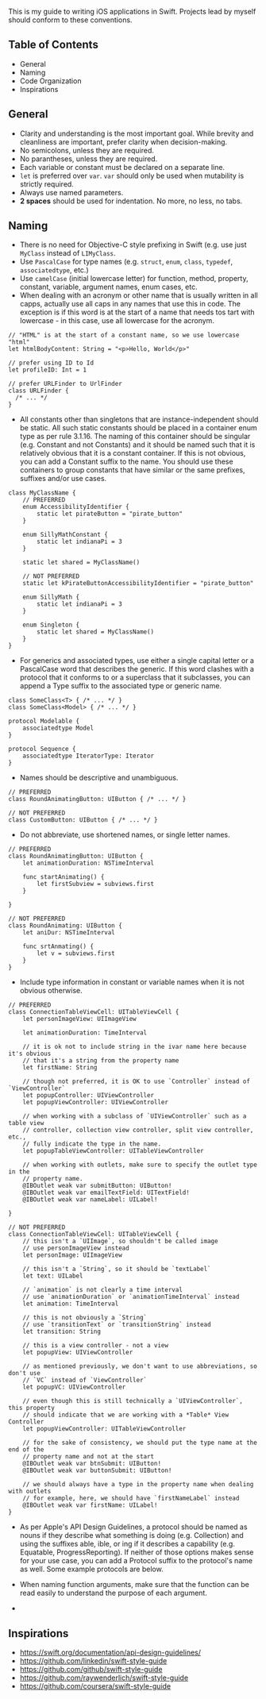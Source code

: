 This is my guide to writing iOS applications in Swift. Projects lead by myself should conform to these conventions.

## Table of Contents
- General
- Naming
- Code Organization
- Inspirations

## General

- Clarity and understanding is the most important goal. While brevity and cleanliness are important, prefer clarity when decision-making.
- No semicolons, unless they are required.
- No parantheses, unless they are required.
- Each variable or constant must be declared on a separate line.
- `let` is preferred over `var`. `var` should only be used when mutability is strictly required.
- Always use named parameters.
- **2 spaces** should be used for indentation. No more, no less, no tabs.

## Naming

- There is no need for Objective-C style prefixing in Swift (e.g. use just `MyClass` instead of `LIMyClass`.
- Use `PascalCase` for type names (e.g. `struct`, `enum`, `class`, `typedef`, `associatedtype`, etc.)
- Use `camelCase` (initial lowercase letter) for function, method, property, constant, variable, argument names, enum cases, etc.
- When dealing with an acronym or other name that is usually written in all capps, actually use all caps in any names that use this in code. The exception is if this word is at the start of a name that needs tos tart with lowercase - in this case, use all lowercase for the acronym.

```
// "HTML" is at the start of a constant name, so we use lowercase "html"
let htmlBodyContent: String = "<p>Hello, World</p>"

// prefer using ID to Id
let profileID: Int = 1

// prefer URLFinder to UrlFinder
class URLFinder {
  /* ... */
}
```

- All constants other than singletons that are instance-independent should be static. All such static constants should be placed in a container enum type as per rule 3.1.16. The naming of this container should be singular (e.g. Constant and not Constants) and it should be named such that it is relatively obvious that it is a constant container. If this is not obvious, you can add a Constant suffix to the name. You should use these containers to group constants that have similar or the same prefixes, suffixes and/or use cases.

```
class MyClassName {
    // PREFERRED
    enum AccessibilityIdentifier {
        static let pirateButton = "pirate_button"
    }

    enum SillyMathConstant {
        static let indianaPi = 3
    }

    static let shared = MyClassName()

    // NOT PREFERRED
    static let kPirateButtonAccessibilityIdentifier = "pirate_button"

    enum SillyMath {
        static let indianaPi = 3
    }

    enum Singleton {
        static let shared = MyClassName()
    }
}
```

- For generics and associated types, use either a single capital letter or a PascalCase word that describes the generic. If this word clashes with a protocol that it conforms to or a superclass that it subclasses, you can append a Type suffix to the associated type or generic name.

```
class SomeClass<T> { /* ... */ }
class SomeClass<Model> { /* ... */ }

protocol Modelable {
    associatedtype Model
}

protocol Sequence {
    associatedtype IteratorType: Iterator
}
```

- Names should be descriptive and unambiguous.

```
// PREFERRED
class RoundAnimatingButton: UIButton { /* ... */ }

// NOT PREFERRED
class CustomButton: UIButton { /* ... */ }
```

- Do not abbreviate, use shortened names, or single letter names.

```
// PREFERRED
class RoundAnimatingButton: UIButton {
    let animationDuration: NSTimeInterval

    func startAnimating() {
        let firstSubview = subviews.first
    }

}

// NOT PREFERRED
class RoundAnimating: UIButton {
    let aniDur: NSTimeInterval

    func srtAnmating() {
        let v = subviews.first
    }
}
```

- Include type information in constant or variable names when it is not obvious otherwise.

```
// PREFERRED
class ConnectionTableViewCell: UITableViewCell {
    let personImageView: UIImageView

    let animationDuration: TimeInterval

    // it is ok not to include string in the ivar name here because it's obvious
    // that it's a string from the property name
    let firstName: String

    // though not preferred, it is OK to use `Controller` instead of `ViewController`
    let popupController: UIViewController
    let popupViewController: UIViewController

    // when working with a subclass of `UIViewController` such as a table view
    // controller, collection view controller, split view controller, etc.,
    // fully indicate the type in the name.
    let popupTableViewController: UITableViewController

    // when working with outlets, make sure to specify the outlet type in the
    // property name.
    @IBOutlet weak var submitButton: UIButton!
    @IBOutlet weak var emailTextField: UITextField!
    @IBOutlet weak var nameLabel: UILabel!

}

// NOT PREFERRED
class ConnectionTableViewCell: UITableViewCell {
    // this isn't a `UIImage`, so shouldn't be called image
    // use personImageView instead
    let personImage: UIImageView

    // this isn't a `String`, so it should be `textLabel`
    let text: UILabel

    // `animation` is not clearly a time interval
    // use `animationDuration` or `animationTimeInterval` instead
    let animation: TimeInterval

    // this is not obviously a `String`
    // use `transitionText` or `transitionString` instead
    let transition: String

    // this is a view controller - not a view
    let popupView: UIViewController

    // as mentioned previously, we don't want to use abbreviations, so don't use
    // `VC` instead of `ViewController`
    let popupVC: UIViewController

    // even though this is still technically a `UIViewController`, this property
    // should indicate that we are working with a *Table* View Controller
    let popupViewController: UITableViewController

    // for the sake of consistency, we should put the type name at the end of the
    // property name and not at the start
    @IBOutlet weak var btnSubmit: UIButton!
    @IBOutlet weak var buttonSubmit: UIButton!

    // we should always have a type in the property name when dealing with outlets
    // for example, here, we should have `firstNameLabel` instead
    @IBOutlet weak var firstName: UILabel!
}
```

- As per Apple's API Design Guidelines, a protocol should be named as nouns if they describe what something is doing (e.g. Collection) and using the suffixes able, ible, or ing if it describes a capability (e.g. Equatable, ProgressReporting). If neither of those options makes sense for your use case, you can add a Protocol suffix to the protocol's name as well. Some example protocols are below.

- When naming function arguments, make sure that the function can be read easily to understand the purpose of each argument.
-


## Inspirations

- https://swift.org/documentation/api-design-guidelines/
- https://github.com/linkedin/swift-style-guide
- https://github.com/github/swift-style-guide
- https://github.com/raywenderlich/swift-style-guide
- https://github.com/coursera/swift-style-guide
